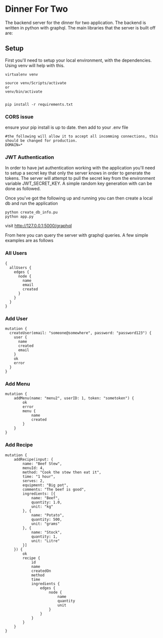 # Dinner For Two

The backend server for the dinner for two application. The backend is written in python with graphql. The main libraries that the server is built off are:

## Setup
First you'll need to setup your local environment, with the dependencies. Using venv will help with this.

```
virtualenv venv

source venv/Scripts/activate
or
venv/bin/activate


pip install -r requirements.txt
```
### CORS issue
ensure your pip install is up to date. 
then add to your .env file
```
#the following will allow it to accept all incomming connections, this should be changed for production.
DOMAIN=* 
```
### JWT Authentication
In order to have jwt authentication working with the application you'll need to setup a secret key that only the server knows in order to generate the tokens. The server will attempt to pull the secret key from the environment variable JWT_SECRET_KEY. A simple random key generation with can be done as followed.


Once you've got the following up and running you can then create a local db and run the application

```
python create_db_info.pu
python app.py
```

visit http://127.0.0.1:5000/graphql

From here you can query the server with graphql queries. A few simple examples are as follows

### All Users
```
{
  allUsers {
    edges {
      node {
        name
        email
        created
      }
    }
  }
}

```

### Add User
```
mutation {
  createUser(email: "someone@somewhere", password: "password123") {
    user {
      name
      created
      email
    }
    ok
    error
  }
}
```

### Add Menu
```
mutation {
	addMenu(name: "menu2", userID: 1, token: "sometoken") {
		ok
		error
		menu {
			name
			created
		}
	}
}
```


### Add Recipe
```
mutation {
	addRecipe(input: {
		name: "Beef Stew",
		menuId: 4,
		method: "Cook the stew then eat it",
		time: "1 hour",
		serves: 2,
		equipment: "Big pot",
		comments: "The beef is good",
		ingredients: [{
			name: "Beef",
			quantity: 1.0,
			unit: "kg"
		}, {
			name: "Potato",
			quantity: 500,
			unit: "grams"
		}, {
			name: "Stock",
			quantity: 1,
			unit: "Litre"
		}]
	}) {
		ok
		recipe {
			id
			name
			createdOn
			method
			time
			ingredients {
				edges {
					node {
						name
						quantity
						unit
					}
				}
			}
		}
	}
}
```

